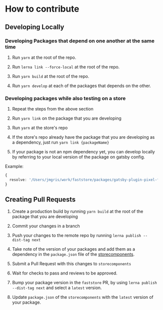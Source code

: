 # How to contribute

## Developing Locally

### Developing Packages that depend on one another at the same time

1. Run `yarn` at the root of the repo.

2. Run `lerna link --force-local` at the root of the repo.

3. Run `yarn build` at the root of the repo.

4. Run `yarn develop` at each of the packages that depends on the other.

### Developing packages while also testing on a store

1. Repeat the steps from the above section

2. Run `yarn link` on the package that you are developing

3. Run `yarn` at the store's repo

4. If the store's repo already have the package that you are developing as a dependency, just run `yarn link {packageName}`

5. If your package is not an npm dependency yet, you can develop locally by referring to your local version of the package on gatsby config.

Example:

```ts
{
  resolve: '/Users/jmgris/work/faststore/packages/gatsby-plugin-pixel-facebook'
}
```

## Creating Pull Requests

1. Create a production build by running `yarn build` at the root of the package that you are developing

2. Commit your changes in a branch

3. Push your changes to the remote repo by running `lerna publish --dist-tag next`

4. Take note of the version of your packages and add them as a dependency in the `package.json` file of the [storecomponents](https://github.com/vtex-sites/storecomponents.store).

5. Submit a Pull Request with this changes to `storecomponents`

6. Wait for checks to pass and reviews to be approved.

7. Bump your package version in the `faststore` PR, by using `lerna publish --dist-tag next` and select a `latest` version.

8. Update `package.json` of the `storecomponents` with the `latest` version of your package.
